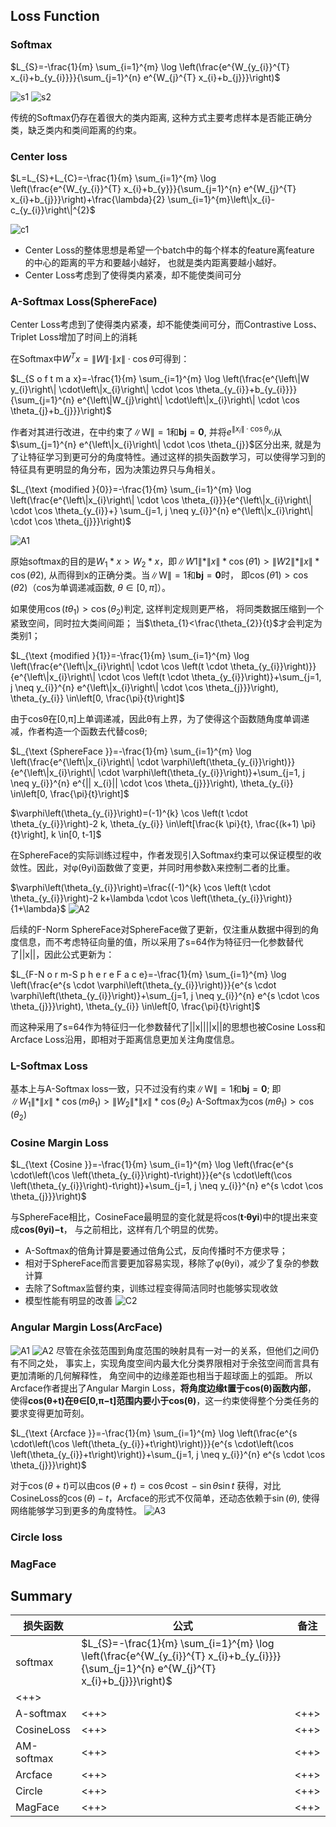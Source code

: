 ## Loss Function
### Softmax
$L_{S}=-\frac{1}{m} \sum_{i=1}^{m} \log \left(\frac{e^{W_{y_{i}}^{T} x_{i}+b_{y_{i}}}}{\sum_{j=1}^{n} e^{W_{j}^{T} x_{i}+b_{j}}}\right)$

![s1](./imgs/Face_Recognition/softmax.png) 
![s2](./imgs/Face_Recognition/softmax2.png) 

传统的Softmax仍存在着很大的类内距离, 这种方式主要考虑样本是否能正确分类，缺乏类内和类间距离的约束。


### Center loss
$L=L_{S}+L_{C}=-\frac{1}{m} \sum_{i=1}^{m} \log \left(\frac{e^{W_{y_{i}}^{T} x_{i}+b_{y}}}{\sum_{j=1}^{n} e^{W_{j}^{T} x_{i}+b_{j}}}\right)+\frac{\lambda}{2} \sum_{i=1}^{m}\left\|x_{i}-c_{y_{i}}\right\|^{2}$

![c1](./imgs/Face_Recognition/centerloss.png) 
- Center Loss的整体思想是希望一个batch中的每个样本的feature离feature 的中心的距离的平方和要越小越好，
也就是类内距离要越小越好。
- Center Loss考虑到了使得类内紧凑，却不能使类间可分

### A-Softmax Loss(SphereFace)
Center Loss考虑到了使得类内紧凑，却不能使类间可分，而Contrastive Loss、Triplet Loss增加了时间上的消耗

在Softmax中$W^{T} x=\|W\| \cdot\|x\| \cdot \cos \theta$可得到：

$L_{S o f t m a x}=-\frac{1}{m} \sum_{i=1}^{m} \log \left(\frac{e^{\left\|W y_{i}\right\| \cdot\left\|x_{i}\right\| \cdot \cos \theta_{y_{i}}+b_{y_{i}}}}{\sum_{j=1}^{n} e^{\left\|W_{j}\right\| \cdot\left\|x_{i}\right\| \cdot \cos \theta_{j}+b_{j}}}\right)$

作者对其进行改进，在中约束了$\|\mathrm{W}\|=1$和$\mathbf{b j}=\mathbf{0}$, 
并将$e^{\left\|x_{i}\right\| \cdot \cos \theta_{y_{i}}}$从$\sum_{j=1}^{n} e^{\left\|x_{i}\right\| \cdot \cos \theta_{j}}$区分出来, 
就是为了让特征学习到更可分的角度特性。通过这样的损失函数学习，可以使得学习到的特征具有更明显的角分布，因为决策边界只与角相关。

$L_{\text {modified }{0}}=-\frac{1}{m} \sum_{i=1}^{m} \log \left(\frac{e^{\left\|x_{i}\right\| \cdot \cos \theta_{i}}}{e^{\left\|x_{i}\right\| \cdot \cos \theta_{y_{i}}+} \sum_{j=1, j \neq y_{i}}^{n} e^{\left\|x_{i}\right\| \cdot \cos \theta_{j}}}\right)$

![A1](./imgs/Face_Recognition/SphereFace.png) 

原始softmax的目的是$W_{1} * x>W_{2} * x$，即$\|W 1\| *\|x\| * \cos (\theta 1)>\|W 2\| *\|x\| * \cos (\theta 2)$, 从而得到x的正确分类。当$\|\mathrm{W}\|=1$和$\mathbf{b j}=\mathbf{0}$时，
即$\cos (\theta 1)>\cos (\theta 2)$（cos为单调递减函数, $\theta \in\left[0, {\pi}\right]$）。

如果使用$\cos \left(t \theta_{1}\right)>\cos \left(\theta_{2}\right)$判定, 这样判定规则更严格，
将同类数据压缩到一个紧致空间，同时拉大类间间距；
当$\theta_{1}<\frac{\theta_{2}}{t}$才会判定为类别1；

$L_{\text {modified }{1}}=-\frac{1}{m} \sum_{i=1}^{m} \log \left(\frac{e^{\left\|x_{i}\right\| \cdot \cos \left(t \cdot \theta_{y_{i}}\right)}}{e^{\left\|x_{i}\right\| \cdot \cos \left(t \cdot \theta_{y_{i}}\right)}+\sum_{j=1, j \neq y_{i}}^{n} e^{\left\|x_{i}\right\| \cdot \cos \theta_{j}}}\right), \theta_{y_{i}} \in\left[0, \frac{\pi}{t}\right]$

由于cosθ在[0,π]上单调递减，因此θ有上界，为了使得这个函数随角度单调递减，作者构造一个函数去代替cosθ;

$L_{\text {SphereFace }}=-\frac{1}{m} \sum_{i=1}^{m} \log \left(\frac{e^{\left\|x_{i}\right\| \cdot \varphi\left(\theta_{y_{i}}\right)}}{e^{\left\|x_{i}\right\| \cdot \varphi\left(\theta_{y_{i}}\right)}+\sum_{j=1, j \neq y_{i}}^{n} e^{|| x_{i}|| \cdot \cos \theta_{j}}}\right), \theta_{y_{i}} \in\left[0, \frac{\pi}{t}\right]$

$\varphi\left(\theta_{y_{i}}\right)=(-1)^{k} \cos \left(t \cdot \theta_{y_{i}}\right)-2 k, \theta_{y_{i}} \in\left[\frac{k \pi}{t}, \frac{(k+1) \pi}{t}\right], k \in[0, t-1]$

在SphereFace的实际训练过程中，作者发现引入Softmax约束可以保证模型的收敛性。因此，对φ(θyi)函数做了变更，并同时用参数λ来控制二者的比重。

$\varphi\left(\theta_{y_{i}}\right)=\frac{(-1)^{k} \cos \left(t \cdot \theta_{y_{i}}\right)-2 k+\lambda \cdot \cos \left(\theta_{y_{i}}\right)}{1+\lambda}$
![A2](./imgs/Face_Recognition/SphereFace2.png) 

后续的F-Norm SphereFace对SphereFace做了更新，仅注重从数据中得到的角度信息，而不考虑特征向量的值，所以采用了s=64作为特征归一化参数替代了||x||，因此公式更新为： 

$L_{F-N o r m-S p h e r e F a c e}=-\frac{1}{m} \sum_{i=1}^{m} \log \left(\frac{e^{s \cdot \varphi\left(\theta_{y_{i}}\right)}}{e^{s \cdot \varphi\left(\theta_{y_{i}}\right)}+\sum_{j=1, j \neq y_{i}}^{n} e^{s \cdot \cos \theta_{j}}}\right), \theta_{y_{i}} \in\left[0, \frac{\pi}{t}\right]$

而这种采用了s=64作为特征归一化参数替代了||x||||x||的思想也被Cosine Loss和Arcface Loss沿用，即相对于距离信息更加关注角度信息。

### L-Softmax Loss
基本上与A-Softmax loss一致，只不过没有约束$\|\mathrm{W}\|=1$和$\mathbf{b j}=\mathbf{0}$;
即$\left\|W_{1}\right\| *\|x\| * \cos \left(m \theta_{1}\right)>\left\|W_{2}\right\| *\|x\| * \cos \left(\theta_{2}\right)$
A-Softmax为$\cos \left(m \theta_{1}\right)>\cos \left(\theta_{2}\right)$



### Cosine Margin Loss
$L_{\text {Cosine }}=-\frac{1}{m} \sum_{i=1}^{m} \log \left(\frac{e^{s \cdot\left(\cos \left(\theta_{y_{i}}\right)-t\right)}}{e^{s \cdot\left(\cos \left(\theta_{y_{i}}\right)-t\right)}+\sum_{j=1, j \neq y_{i}}^{n} e^{s \cdot \cos \theta_{j}}}\right)$

与SphereFace相比，CosineFace最明显的变化就是将cos(**t⋅θyi**)中的t提出来变成**cos(θyi)−t**，
与之前相比，这样有几个明显的优势。
- A-Softmax的倍角计算是要通过倍角公式，反向传播时不方便求导；
- 相对于SphereFace而言要更加容易实现，移除了φ(θyi)，减少了复杂的参数计算
- 去除了Softmax监督约束，训练过程变得简洁同时也能够实现收敛
- 模型性能有明显的改善
![C2](./imgs/Face_Recognition/CosineLoss.png) 


### Angular Margin Loss(ArcFace)
![A1](./imgs/Face_Recognition/Arcface.png) 
![A2](./imgs/Face_Recognition/Arcface2.png) 
尽管在余弦范围到角度范围的映射具有一对一的关系，但他们之间仍有不同之处，
事实上，实现角度空间内最大化分类界限相对于余弦空间而言具有更加清晰的几何解释性，
角空间中的边缘差距也相当于超球面上的弧距。
所以Arcface作者提出了Angular Margin Loss，**将角度边缘t置于cos(θ)函数内部**，
使得**cos(θ+t)在θ∈[0,π−t]范围内要小于cos(θ)**，这一约束使得整个分类任务的要求变得更加苛刻。

$L_{\text {Arcface }}=-\frac{1}{m} \sum_{i=1}^{m} \log \left(\frac{e^{s \cdot\left(\cos \left(\theta_{y_{i}}+t\right)\right)}}{e^{s \cdot\left(\cos \left(\theta_{y_{i}}+t\right)\right)}+\sum_{j=1, j \neq y_{i}}^{n} e^{s \cdot \cos \theta_{j}}}\right)$

对于$\cos (\theta+t)$可以由$\cos (\theta+t)=\cos \theta \operatorname{cost}-\sin \theta \sin t$
获得，对比CosineLoss的$\cos (\theta)-t$，Arcface的形式不仅简单，还动态依赖于$\sin (\theta)$, 
使得网络能够学习到更多的角度特性。
![A3](./imgs/Face_Recognition/Arcface3.png) 


### Circle loss


### MagFace


## Summary
| 损失函数   | 公式                                                                                                                                     | 备注 |
|------------|------------------------------------------------------------------------------------------------------------------------------------------|------|
| softmax    | $L_{S}=-\frac{1}{m} \sum_{i=1}^{m} \log \left(\frac{e^{W_{y_{i}}^{T} x_{i}+b_{y_{i}}}}{\sum_{j=1}^{n} e^{W_{j}^{T} x_{i}+b_{j}}}\right)$
| <++>       |
| A-softmax  | <++>                                                                                                                                     | <++> |
| CosineLoss | <++>                                                                                                                                     | <++> |
| AM-softmax | <++>                                                                                                                                     | <++> |
| Arcface    | <++>                                                                                                                                     | <++> |
| Circle     | <++>                                                                                                                                     | <++> |
| MagFace    | <++>                                                                                                                                     | <++> |
